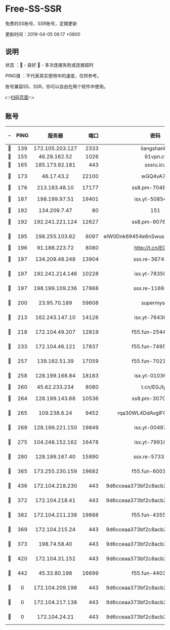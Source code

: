 # Free-SS-SSR

免费的SS账号、SSR账号，定期更新

更新时间：2019-04-05 06:17 +0800

## 说明

状态     ：🙂 - 良好 🙁 - 多次连接失败或连接超时

PING值   ：不代表真实使用中的速度，仅供参考。

账号兼容SS、SSR，你可以自由在两个软件中使用。

👉[扫码页面](https://liesauer.github.io/Free-SS-SSR/)👈

## 账号

|-|PING|服务器|端口|密码|加密方式|区域|
|:----:|:----:|:-----:|-----:|:----:|:----:|:----:|
|🙂|139|172.105.203.127|2333|liangshanbo|chacha20|JP|
|🙂|155|46.29.162.52|1026|91vpn.cf|rc4-md5|RU|
|🙂|165|185.173.92.181|443|sssru.icu|rc4-md5|RU|
|🙂|173|46.17.43.2|22100|wGQ4vA7D|aes-256-gcm|RU|
|🙂|176|213.183.48.10|17177|ss8.pm-70485550|rc4-md5|RU|
|🙂|187|198.199.97.51|19401|isx.yt-50854256|aes-256-cfb|US|
|🙂|192|134.209.7.47|80|151|chacha20|US|
|🙂|192|192.241.221.124|12627|ss8.pm-90761308|aes-256-cfb|US|
|🙂|195|198.255.103.62|8097|eIW0Dnk69454e6nSwuspv9DmS201tQ0D|aes-256-cfb|US|
|🙂|196|91.188.223.72|8080|http://t.cn/EGJIyrl|rc4-md5|RU|
|🙂|197|134.209.48.248|13904|ssx.re-36743043|aes-256-cfb|US|
|🙂|197|192.241.214.146|10228|isx.yt-78350737|aes-256-cfb|US|
|🙂|197|198.199.109.236|17868|ssx.re-11691395|aes-256-cfb|US|
|🙂|200|23.95.70.189|59608|supermyssr|chacha20-ietf|US|
|🙂|213|162.243.147.10|14126|isx.yt-76438840|aes-256-cfb|US|
|🙂|218|172.104.49.207|12819|f55.fun-25442615|aes-256-cfb|SG|
|🙂|233|172.104.46.121|17837|f55.fun-74959561|aes-256-cfb|SG|
|🙂|257|139.162.51.39|17059|f55.fun-70212251|aes-256-cfb|SG|
|🙂|258|128.199.168.84|18183|isx.yt-01036381|aes-256-cfb|SG|
|🙂|260|45.62.233.234|8080|t.cn/EGJIyrl|rc4-md5|CA|
|🙂|264|128.199.143.68|10536|ss8.pm-30707550|aes-256-cfb|SG|
|🙂|265|109.238.6.24|9452|rqa30WL4DdAvgIFG6Fs3znzTa|aes-256-cfb|FR|
|🙂|269|128.199.221.150|19849|isx.yt-00497856|aes-256-cfb|SG|
|🙂|275|104.248.152.162|16478|isx.yt-79910339|aes-256-cfb|SG|
|🙂|280|128.199.167.40|15890|ssx.re-57331403|aes-256-cfb|SG|
|🙂|365|173.255.230.159|19682|f55.fun-60016732|aes-256-cfb|US|
|🙂|436|172.104.218.230|443|9d6cceaa373bf2c8acb22e60b6a58be6|aes-256-cfb|US|
|🙂|372|172.104.218.41|443|9d6cceaa373bf2c8acb22e60b6a58be6|aes-256-cfb|US|
|🙂|382|172.104.211.238|19888|f55.fun-43554596|aes-256-cfb|US|
|🙁|369|172.104.215.24|443|9d6cceaa373bf2c8acb22e60b6a58be6|aes-256-cfb|US|
|🙁|373|198.74.58.40|443|9d6cceaa373bf2c8acb22e60b6a58be6|aes-256-cfb|US|
|🙁|420|172.104.31.152|443|9d6cceaa373bf2c8acb22e60b6a58be6|aes-256-cfb|US|
|🙁|442|45.33.80.198|16699|f55.fun-44032536|aes-256-cfb|US|
|🙁|0|172.104.209.198|443|9d6cceaa373bf2c8acb22e60b6a58be6|aes-256-cfb|US|
|🙁|0|172.104.217.138|443|9d6cceaa373bf2c8acb22e60b6a58be6|aes-256-cfb|US|
|🙁|0|172.104.24.21|443|9d6cceaa373bf2c8acb22e60b6a58be6|aes-256-cfb|US|

